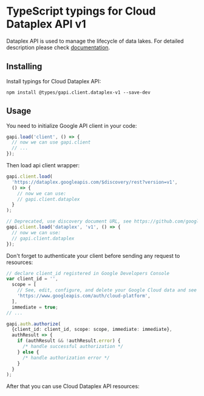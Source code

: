# TypeScript typings for Cloud Dataplex API v1

Dataplex API is used to manage the lifecycle of data lakes.
For detailed description please check [documentation](https://cloud.google.com/dataplex/docs).

## Installing

Install typings for Cloud Dataplex API:

```
npm install @types/gapi.client.dataplex-v1 --save-dev
```

## Usage

You need to initialize Google API client in your code:

```typescript
gapi.load('client', () => {
  // now we can use gapi.client
  // ...
});
```

Then load api client wrapper:

```typescript
gapi.client.load(
  'https://dataplex.googleapis.com/$discovery/rest?version=v1',
  () => {
    // now we can use:
    // gapi.client.dataplex
  }
);
```

```typescript
// Deprecated, use discovery document URL, see https://github.com/google/google-api-javascript-client/blob/master/docs/reference.md#----gapiclientloadname----version----callback--
gapi.client.load('dataplex', 'v1', () => {
  // now we can use:
  // gapi.client.dataplex
});
```

Don't forget to authenticate your client before sending any request to resources:

```typescript
// declare client_id registered in Google Developers Console
var client_id = '',
  scope = [
    // See, edit, configure, and delete your Google Cloud data and see the email address for your Google Account.
    'https://www.googleapis.com/auth/cloud-platform',
  ],
  immediate = true;
// ...

gapi.auth.authorize(
  {client_id: client_id, scope: scope, immediate: immediate},
  authResult => {
    if (authResult && !authResult.error) {
      /* handle successful authorization */
    } else {
      /* handle authorization error */
    }
  }
);
```

After that you can use Cloud Dataplex API resources: <!-- TODO: make this work for multiple namespaces -->

```typescript

```
